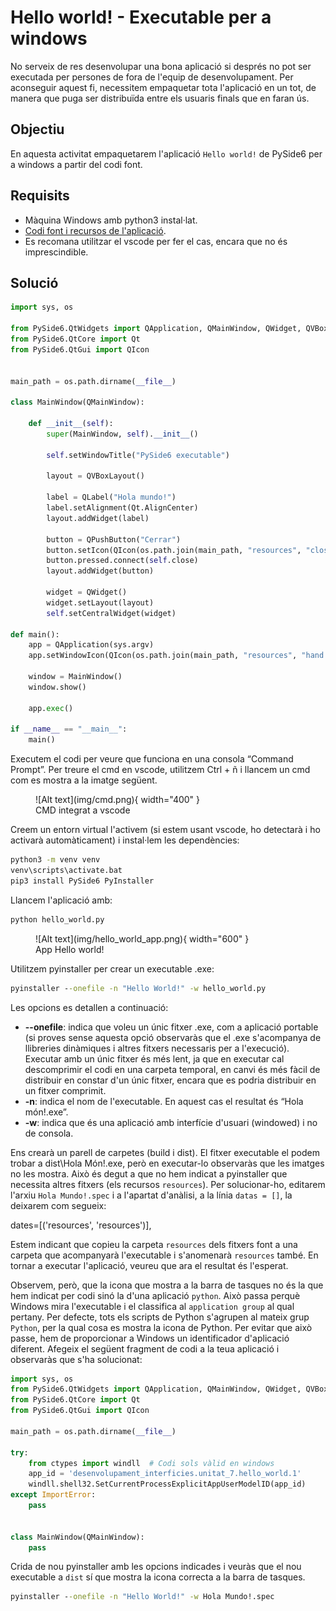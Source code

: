 # Hello world! - Executable per a windows
No serveix de res desenvolupar una bona aplicació si després no pot ser executada per persones de fora de l'equip de desenvolupament. Per aconseguir aquest fi, necessitem empaquetar tota l'aplicació en un tot, de manera que puga ser distribuïda entre els usuaris finals que en faran ús. 

## Objectiu
En aquesta activitat empaquetarem l'aplicació `Hello world!` de PySide6 per a windows a partir del codi font.

## Requisits
- Màquina Windows amb python3 instal·lat. 
- [Codi font i recursos de l'aplicació](../../code/hello_world/hello_world.zip).
- Es recomana utilitzar el vscode per fer el cas, encara que no és imprescindible.

## Solució

```python
import sys, os

from PySide6.QtWidgets import QApplication, QMainWindow, QWidget, QVBoxLayout, QLabel, QPushButton
from PySide6.QtCore import Qt
from PySide6.QtGui import QIcon


main_path = os.path.dirname(__file__)

class MainWindow(QMainWindow):

    def __init__(self):
        super(MainWindow, self).__init__()

        self.setWindowTitle("PySide6 executable")

        layout = QVBoxLayout()

        label = QLabel("Hola mundo!")
        label.setAlignment(Qt.AlignCenter)
        layout.addWidget(label)

        button = QPushButton("Cerrar")
        button.setIcon(QIcon(os.path.join(main_path, "resources", "close.png")))
        button.pressed.connect(self.close)
        layout.addWidget(button)

        widget = QWidget()
        widget.setLayout(layout)
        self.setCentralWidget(widget)

def main():
    app = QApplication(sys.argv)
    app.setWindowIcon(QIcon(os.path.join(main_path, "resources", "hand.png")))

    window = MainWindow()
    window.show()

    app.exec()

if __name__ == "__main__":
    main()
```

Executem el codi per veure que funciona en una consola “Command Prompt”. Per treure el cmd en vscode, utilitzem Ctrl + ñ i llancem un cmd com es mostra a la imatge següent.

<figure markdown>
  ![Alt text](img/cmd.png){ width="400" }
  <figcaption>CMD integrat a vscode</figcaption>
</figure>

Creem un entorn virtual l'activem (si estem usant vscode, ho detectarà i ho activarà automàticament) i instal·lem les dependències:

```cmd
python3 -m venv venv
venv\scripts\activate.bat
pip3 install PySide6 PyInstaller
```

Llancem l'aplicació amb:

```cmd
python hello_world.py
```

<figure markdown>
  ![Alt text](img/hello_world_app.png){ width="600" }
  <figcaption>App Hello world!</figcaption>
</figure>

Utilitzem pyinstaller per crear un executable .exe:

```cmd
pyinstaller --onefile -n "Hello World!" -w hello_world.py
```
Les opcions es detallen a continuació:

- **--onefile**: indica que voleu un únic fitxer .exe, com a aplicació portable (si proves sense aquesta opció observaràs que el .exe s'acompanya de llibreries dinàmiques i altres fitxers necessaris per a l'execució). Executar amb un únic fitxer és més lent, ja que en executar cal descomprimir el codi en una carpeta temporal, en canvi és més fàcil de distribuir en constar d'un únic fitxer, encara que es podria distribuir en un fitxer comprimit.
- **-n**: indica el nom de l'executable. En aquest cas el resultat és “Hola món!.exe”.
- **-w**: indica que és una aplicació amb interfície d'usuari (windowed) i no de consola.

Ens crearà un parell de carpetes (build i dist). El fitxer executable el podem trobar a dist\Hola Món!.exe, però en executar-lo observaràs que les imatges no les mostra. Això és degut a que no hem indicat a pyinstaller que necessita altres fitxers (els recursos `resources`). Per solucionar-ho, editarem l'arxiu `Hola Mundo!.spec` i a l'apartat d'anàlisi, a la línia `datas = []`, la deixarem com segueix:

dates=[('resources', 'resources')],

Estem indicant que copieu la carpeta `resources` dels fitxers font a una carpeta que acompanyarà l'executable i s'anomenarà `resources` també. En tornar a executar l'aplicació, veureu que ara el resultat és l'esperat.

Observem, però, que la icona que mostra a la barra de tasques no és la que hem indicat per codi sinó la d'una aplicació `python`. Això passa perquè Windows mira l'executable i el classifica al `application group` al qual pertany. Per defecte, tots els scripts de Python s'agrupen al mateix grup `Python`, per la qual cosa es mostra la icona de Python. Per evitar que això passe, hem de proporcionar a Windows un identificador d'aplicació diferent. Afegeix el següent fragment de codi a la teua aplicació i observaràs que s'ha solucionat:


```python
import sys, os
from PySide6.QtWidgets import QApplication, QMainWindow, QWidget, QVBoxLayout, QLabel, QPushButton
from PySide6.QtCore import Qt
from PySide6.QtGui import QIcon

main_path = os.path.dirname(__file__)

try:
    from ctypes import windll  # Codi sols vàlid en windows
    app_id = 'desenvolupament_interficies.unitat_7.hello_world.1'
    windll.shell32.SetCurrentProcessExplicitAppUserModelID(app_id)
except ImportError:
    pass


class MainWindow(QMainWindow):
    pass
```

Crida de nou pyinstaller amb les opcions indicades i veuràs que el nou executable a `dist` sí que mostra la icona correcta a la barra de tasques.

```cmd
pyinstaller --onefile -n "Hello World!" -w Hola Mundo!.spec
```